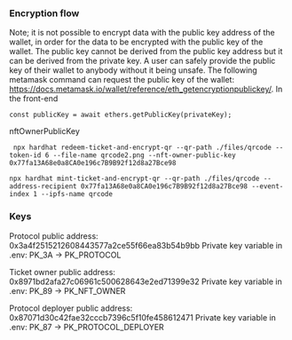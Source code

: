 ### Encryption flow

Note; it is not possible to encrypt data with the public key address of the wallet, in order for the data to be
encrypted with the public key of the wallet. The public key cannot be derived from the public key address but it can be
derived from the private key. A user can safely provide the public key of their wallet to anybody without it being
unsafe. The following metamask command can request the public key of the wallet:
https://docs.metamask.io/wallet/reference/eth_getencryptionpublickey/. In the front-end

```
const publicKey = await ethers.getPublicKey(privateKey);
```

nftOwnerPublicKey

```
 npx hardhat redeem-ticket-and-encrypt-qr --qr-path ./files/qrcode --token-id 6 --file-name qrcode2.png --nft-owner-public-key 0x77fa13A68e0a8CA0e196c7B9B92f12d8a27Bce98
```

```
npx hardhat mint-ticket-and-encrypt-qr --qr-path ./files/qrcode --address-recipient 0x77fa13A68e0a8CA0e196c7B9B92f12d8a27Bce98 --event-index 1 --ipfs-name qrcode
```

### Keys

Protocol public address: 0x3a4f2515212608443577a2ce55f66ea83b54b9bb Private key variable in .env: PK_3A -> PK_PROTOCOL

Ticket owner public address: 0x8971bd2afa27c06961c500628643e2ed71399e32 Private key variable in .env: PK_89 ->
PK_NFT_OWNER

Protocol deployer public address: 0x87071d30c42fae32cccb7396c5f10fe458612471 Private key variable in .env: PK_87 ->
PK_PROTOCOL_DEPLOYER
